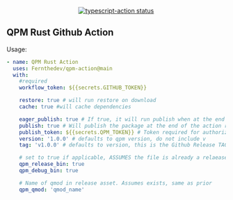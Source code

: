 <p align="center">
  <a href="https://github.com/actions/typescript-action/actions"><img alt="typescript-action status" src="https://github.com/Fernthedev/qpm-action/workflows/build-test/badge.svg"></a>
</p>

## QPM Rust Github Action

Usage:

```yaml
- name: QPM Rust Action
  uses: Fernthedev/qpm-action@main
  with:
    #required
    workflow_token: ${{secrets.GITHUB_TOKEN}}

    restore: true # will run restore on download
    cache: true #will cache dependencies

    eager_publish: true # If true, it will run publish when at the end of the action rather than post run of the workflow
    publish: true # Will publish the package at the end of the action run
    publish_token: ${{secrets.QPM_TOKEN}} # Token required for authorization publish to qpackages.com
    version: '1.0.0' # defaults to qpm version, do not include v
    tag: 'v1.0.0' # defaults to version, this is the Github Release TAG, not version!

    # set to true if applicable, ASSUMES the file is already a relaease asset
    qpm_release_bin: true
    qpm_debug_bin: true

    # Name of qmod in release asset. Assumes exists, same as prior
    qpm_qmod: 'qmod_name'
```
